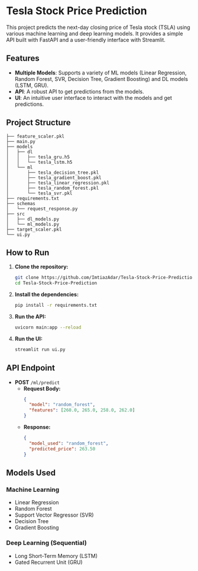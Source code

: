 # Tesla Stock Price Prediction

This project predicts the next-day closing price of Tesla stock (TSLA) using various machine learning and deep learning models. It provides a simple API built with FastAPI and a user-friendly interface with Streamlit. 

## Features

-   **Multiple Models**: Supports a variety of ML models (Linear Regression, Random Forest, SVR, Decision Tree, Gradient Boosting) and DL models (LSTM, GRU).
-   **API**: A robust API to get predictions from the models.
-   **UI**: An intuitive user interface to interact with the models and get predictions.

## Project Structure

```
├── feature_scaler.pkl
├── main.py
├── models
│   ├── dl
│   │   ├── tesla_gru.h5
│   │   └── tesla_lstm.h5
│   └── ml
│       ├── tesla_decision_tree.pkl
│       ├── tesla_gradient_boost.pkl
│       ├── tesla_linear_regression.pkl
│       ├── tesla_random_forest.pkl
│       └── tesla_svr.pkl
├── requirements.txt
├── schemas
│   └── request_response.py
├── src
│   ├── dl_models.py
│   └── ml_models.py
├── target_scaler.pkl
└── ui.py
```

## How to Run

1.  **Clone the repository:**

    ```bash
    git clone https://github.com/ImtiazAdar/Tesla-Stock-Price-Prediction.git
    cd Tesla-Stock-Price-Prediction
    ```

2.  **Install the dependencies:**

    ```bash
    pip install -r requirements.txt
    ```

3.  **Run the API:**

    ```bash
    uvicorn main:app --reload
    ```

4.  **Run the UI:**

    ```bash
    streamlit run ui.py
    ```

## API Endpoint

-   **POST** `/ml/predict`
    -   **Request Body:**
        ```json
        {
          "model": "random_forest",
          "features": [260.0, 265.0, 258.0, 262.0]
        }
        ```
    -   **Response:**
        ```json
        {
          "model_used": "random_forest",
          "predicted_price": 263.50
        }
        ```

## Models Used

### Machine Learning

-   Linear Regression
-   Random Forest
-   Support Vector Regressor (SVR)
-   Decision Tree
-   Gradient Boosting

### Deep Learning (Sequential) 

-   Long Short-Term Memory (LSTM)
-   Gated Recurrent Unit (GRU)

